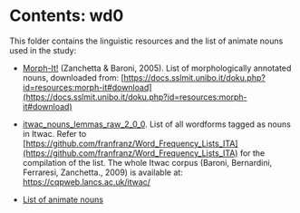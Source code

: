 # Contents: wd0

This folder contains the linguistic resources and the list of animate nouns used in the study:

* [Morph-It!](https://github.com/franfranz/Morphological_Systems_Entropy/blob/main/Full/wd0/morph-it_048.zip) (Zanchetta & Baroni, 2005). 
List of morphologically annotated nouns, downloaded from: [https://docs.sslmit.unibo.it/doku.php?id=resources:morph-it#download](https://docs.sslmit.unibo.it/doku.php?id=resources:morph-it#download)

* [itwac_nouns_lemmas_raw_2_0_0](https://github.com/franfranz/Morphological_Systems_Entropy/blob/main/Full/wd0/itwac_nouns_lemmas_raw_2_0_0.zip). 
List of all wordforms tagged as nouns in Itwac. 
Refer to [https://github.com/franfranz/Word_Frequency_Lists_ITA](https://github.com/franfranz/Word_Frequency_Lists_ITA) for the compilation of the list. 
The whole Itwac corpus (Baroni, Bernardini, Ferraresi, Zanchetta., 2009)  is available at: https://cqpweb.lancs.ac.uk/itwac/ 

* [List of animate nouns](https://github.com/franfranz/Morphological_Systems_Entropy/blob/main/Full/wd0/animate_nounlist.csv) 
